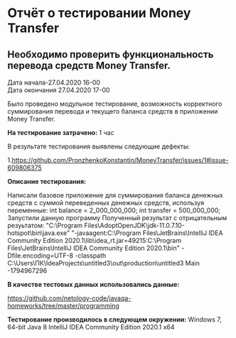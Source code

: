 # Отчёт о тестировании Money Transfer
## Необходимо проверить функциональность перевода средств Money Transfer.
Дата начала-27.04.2020 16-00  
Дата окончания 27.04.2020 17-00 

Было проведено модульное тестирование, возможность корректного суммирования перевода и текущего баланса средств в приложении Money Transfer.

**На тестирование затрачено:** 1 час

В результате тестирования выявлены следующие дефекты:

1.https://github.com/PronzhenkoKonstantin/MoneyTransfer/issues/1#issue-609806375

**Описание тестирования:**

Написали базовое приложение для суммирования баланса денежных средств с суммой переведенных денежных средств, используя переменные:
int balance = 2_000_000_000;
int transfer = 500_000_000;
Запустили данную программу
Полученный результат с отрицательным резуьтатом: "C:\Program Files\AdoptOpenJDK\jdk-11.0.7.10-hotspot\bin\java.exe" "-javaagent:C:\Program Files\JetBrains\IntelliJ IDEA Community Edition 2020.1\lib\idea_rt.jar=49215:C:\Program Files\JetBrains\IntelliJ IDEA Community Edition 2020.1\bin" -Dfile.encoding=UTF-8 -classpath C:\Users\ПК\IdeaProjects\untitled3\out\production\untitled3 Main
-1794967296

**В качестве тестовых данных использовались данные:**

https://github.com/netology-code/javaqa-homeworks/tree/master/programming

**Тестирование производилось в следующем окружении:**
Windows 7, 64-bit
Java 8
IntelliJ IDEA Community Edition 2020.1 x64